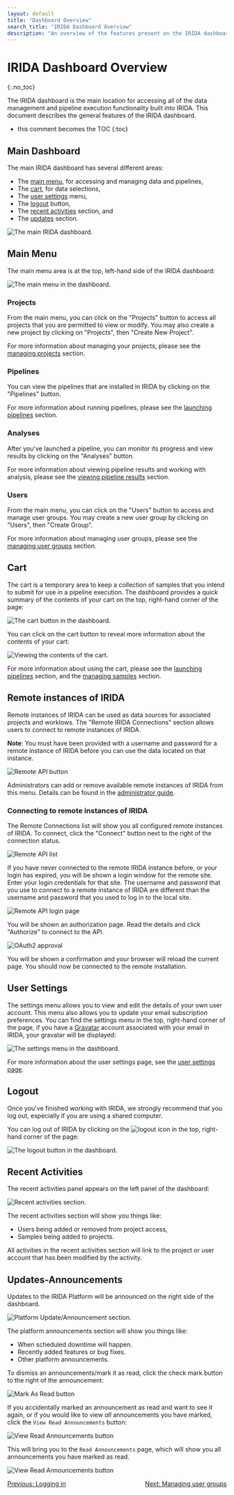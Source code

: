 ```yaml
---
layout: default
title: "Dashboard Overview"
search_title: "IRIDA Dashboard Overview"
description: "An overview of the features present on the IRIDA dashboard."
---
```


IRIDA Dashboard Overview
========================
{:.no_toc}

The IRIDA dashboard is the main location for accessing all of the data management and pipeline execution functionality built into IRIDA. This document describes the general features of the IRIDA dashboard.

* this comment becomes the TOC
{:toc}

Main Dashboard
--------------

The main IRIDA dashboard has several different areas:

* The [main menu](#main-menu), for accessing and managing data and pipelines,
* The [cart](#cart), for data selections,
* The [user settings](#user-settings) menu,
* The [logout](#logout) button,
* The [recent activities](#recent-activities) section, and
* The [updates](#updates-announcements) section.

![The main IRIDA dashboard.](images/dashboard.png)

Main Menu
---------

The main menu area is at the top, left-hand side of the IRIDA dashboard:

![The main menu in the dashboard.](images/main-menu.png)

### Projects

From the main menu, you can click on the "Projects" button to access all projects that you are permitted to view or modify. You may also create a new project by clicking on "Projects", then "Create New Project".

For more information about managing your projects, please see the [managing projects](../project) section.

### Pipelines

You can view the pipelines that are installed in IRIDA by clicking on the "Pipelines" button.

For more information about running pipelines, please see the [launching pipelines](../pipelines) section.

### Analyses

After you've launched a pipeline, you can monitor its progress and view results by clicking on the "Analyses" button.

For more information about viewing pipeline results and working with analysis, please see the [viewing pipeline results](../pipelines/#viewing-pipeline-results) section.

### Users

From the main menu, you can click on the "Users" button to access and manage user groups. You may create a new user group by clicking on "Users", then "Create Group".

For more information about managing user groups, please see the [managing user groups](../user-groups) section.

Cart
----

The cart is a temporary area to keep a collection of samples that you intend to submit for use in a pipeline execution. The dashboard provides a quick summary of the contents of your cart on the top, right-hand corner of the page:

![The cart button in the dashboard.](images/cart.png)

You can click on the cart button to reveal more information about the contents of your cart:

![Viewing the contents of the cart.](images/cart-contents.png)

For more information about using the cart, please see the [launching pipelines](../pipelines) section, and the [managing samples](../samples) section.

Remote instances of IRIDA
-------------------------
Remote instances of IRIDA can be used as data sources for associated projects and worklows.  The "Remote IRIDA Connections" section allows users to connect to remote instances of IRIDA.  

**Note**: You must have been provided with a username and password for a remote instance of IRIDA before you can use the data located on that instance.

![Remote API button](images/remote-api-dash.png)

Administrators can add or remove available remote instances of IRIDA from this menu.  Details can be found in the [administrator guide](../../administrator/#managing-remote-apis).

### Connecting to remote instances of IRIDA

The Remote Connections list will show you all configured remote instances of IRIDA.  To connect, click the "Connect" button next to the right of the connection status.

![Remote API list](images/api-list.png)

If you have never connected to the remote IRIDA instance before, or your login has expired, you will be shown a login window for the remote site.  Enter your login credentials for that site.  The username and password that you use to connect to a remote instance of IRIDA are different than the username and password that you used to log in to the local site.

![Remote API login page](images/remote-login.png)

You will be shown an authorization page.  Read the details and click "Authorize" to connect to the API.

![OAuth2 approval](images/oauth-approval.png)

You will be shown a confirmation and your browser will reload the current page.  You should now be connected to the remote installation.

User Settings
-------------

The settings menu allows you to view and edit the details of your own user account. This menu also allows you to update your email subscription preferences.  You can find the settings menu in the top, right-hand corner of the page, if you have a [Gravatar](https://en.gravatar.com/) account associated with your email in IRIDA, your gravatar will be displayed:

![The settings menu in the dashboard.](images/settings.png)

For more information about the user settings page, see the [user settings page](user.html).

Logout
------

Once you've finished working with IRIDA, we strongly recommend that you log out, especially if you are using a shared computer.

You can log out of IRIDA by clicking on the <img src="images/logout-icon.png" alt="logout icon" class="inline"> in the top, right-hand corner of the page:

![The logout button in the dashboard.](images/logout.png)

Recent Activities
-----------------

The recent activities panel appears on the left panel of the dashboard:

![Recent activities section.](images/recent-activities.png)

The recent activities section will show you things like:

* Users being added or removed from project access,
* Samples being added to projects.

All activities in the recent activities section will link to the project or user account that has been modified by the activity.

Updates-Announcements
---------------------

Updates to the IRIDA Platform will be announced on the right side of the dashboard.

![Platform Update/Announcement section.](images/announcements-display-to-user.png)

The platform announcements section will show you things like:

* When scheduled downtime will happen.
* Recently added features or bug fixes.
* Other platform announcements.

To dismiss an announcements/mark it as read, click the check mark button to the right of the announcement:

![Mark As Read button](images/announcements-mark-as-read-user.png)

If you accidentally marked an announcement as read and want to see it again, or if you would like to view *all* announcements you have marked, click the `View Read Announcements` button:

![View Read Announcements button](images/announcements-view-read-announcements.png)

This will bring you to the `Read Announcements` page, which will show you all announcements you have marked as read. 

![View Read Announcements button](images/announcements-view-read-announcements-page.png)

<a href="../login/">Previous: Logging in</a><a href="../user-groups/" style="float: right;">Next: Managing user groups</a>
